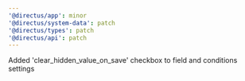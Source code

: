 ```yaml
---
'@directus/app': minor
'@directus/system-data': patch
'@directus/types': patch
'@directus/api': patch
---
```


Added 'clear_hidden_value_on_save' checkbox to field and conditions settings
